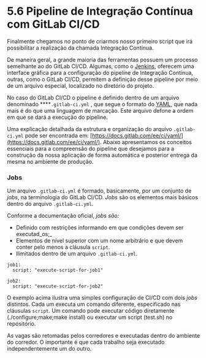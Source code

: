 # 5.6 Pipeline de Integração Contínua com GitLab CI/CD

Finalmente chegamos no ponto de criarmos nosso primeiro script que irá possibilitar a realização da chamada Integração Contínua.

De maneira geral, a grande maioria das ferramentas possuem um processo semelhante ao do GitLab CI/CD. Algumas, como o [Jenkins](https://www.jenkins.io/), oferecem uma interface gráfica para a configuração do pipeline de Integração Contínua, outras, como o GitLab CI/CD, permitem a definição desse pipeline por meio de um arquivo especial, localizado no diretório do projeto. 

No caso do GitLab CI/CD o pipeline é definido dentro de um arquivo denominado ****`.gitlab-ci.yml`  , que segue o formato do [YAML](https://yaml.org/), que nada mais é do que uma linguagem de marcação. Este arquivo defone a ordem em que se dará a execução do pipeline. 

Uma explicação detalhada da estrutura e organização do arquivo `.gitlab-ci.yml` pode ser encontrada em: [https://docs.gitlab.com/ee/ci/yaml/](https://docs.gitlab.com/ee/ci/yaml/). Abaixo apresentamos os conceitos essenciais para a compreensão do pipeline que desejamos para a construção da nossa aplicação de forma automática e posterior entrega da mesma no ambiente de produção.

### Jobs

Um arquivo  `.gitlab-ci.yml` é formado, basicamente, por um conjunto de _jobs_, na terminologia do GitLab CI/CD. _Jobs_ são os elementos mais básicos dentro do arquivo `.gitlab-ci.yml`.

Conforme a documentação oficial, _jobs são:_

* Definido com restrições informando em que condições devem ser executad_os;_
* Elementos de nível superior com um nome arbitrário e que devem conter pelo menos a cláusula `script`. 
* Ilimitados dentro de um arquivo `.gitlab-ci.yml`.

```text
job1:
  script: "execute-script-for-job1"

job2:
  script: "execute-script-for-job2"
```

O exemplo acima ilustra uma simples configuração de CI/CD com dois _jobs_ distintos. Cada um executa um comando diferente, especificado nas cláusulas `script`. Um comando pode executar código diretamente \(./configure;make;make install\) ou executar um script \(test.sh\) no repositório.

As vagas são retomadas pelos corredores e executadas dentro do ambiente do corredor. O importante é que cada trabalho seja executado independentemente um do outro.



